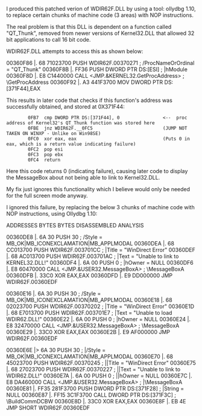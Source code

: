 I produced this patched verion of WDIR62F.DLL by using a tool: ollydbg 1.10, to replace certain chunks of machine code (3 areas) with NOP instructions.


The real problem is that this DLL is dependent on a function called "QT_Thunk", removed from newer versions of Kernel32.DLL that allowed
32 bit applications to call 16 bit code.

WDIR62F.DLL attempts to access this as shown below:

00360F86                      |. 68 71023700    PUSH WDIR62F.00370271                             ; /ProcNameOrOrdinal = "QT_Thunk"
00360F8B                      |. FF36           PUSH DWORD PTR DS:[ESI]                           ; |hModule
00360F8D                      |. E8 C1440000    CALL <JMP.&KERNEL32.GetProcAddress>               ; \GetProcAddress
00360F92                      |. A3 441F3700    MOV DWORD PTR DS:[371F44],EAX

This results in later code that checks if this function's address was successfully obtained, and stored at 0X371F44:

            0FB7  cmp DWORD PTR DS:[371F44], 0                <--  proc address of Kernel32's QT_Thunk function was stored here
            0FBE  jnz WDIR62F.__0FC5                          (JUMP NOT TAKEN ON WINXP - Unlike on Win98SE)
            0FC0  xor eax, eax                                (Puts 0 in eax, which is a return value indicating failure)
            0FC2  pop esi
            0FC3  pop ebx
            0FC4  return

Here this code returns 0 (indicating failure), causing later code to display the MessageBox about not being able to link to Kernel32.DLL.


My fix just ignores this functionality which I believe would only be needed for the full screen mode anyway.


I ignored this failure, by replacing the below 3 chunks of machine code with NOP instructions, using Ollydbg 1.10:


ADDRESSES                        BYTES          BYTES DISASSEMBLED                                ANALYSIS

00360DE8                      |. 6A 30          PUSH 30                                           ; /Style = MB_OK|MB_ICONEXCLAMATION|MB_APPLMODAL
00360DEA                      |. 68 CC013700    PUSH WDIR62F.003701CC                             ; |Title = "WinDirect Error"
00360DEF                      |. 68 AC013700    PUSH WDIR62F.003701AC                             ; |Text = "Unable to link to KERNEL32.DLL!"
00360DF4                      |. 6A 00          PUSH 0                                            ; |hOwner = NULL
00360DF6                      |. E8 60470000    CALL <JMP.&USER32.MessageBoxA>                    ; \MessageBoxA
00360DFB                      |. 33C0           XOR EAX,EAX
00360DFD                      |. E9 DD000000    JMP WDIR62F.00360EDF



00360E16                      |. 6A 30          PUSH 30                                           ; /Style = MB_OK|MB_ICONEXCLAMATION|MB_APPLMODAL
00360E18                      |. 68 02023700    PUSH WDIR62F.00370202                             ; |Title = "WinDirect Error"
00360E1D                      |. 68 E7013700    PUSH WDIR62F.003701E7                             ; |Text = "Unable to load WDIR62.DLL!"
00360E22                      |. 6A 00          PUSH 0                                            ; |hOwner = NULL
00360E24                      |. E8 32470000    CALL <JMP.&USER32.MessageBoxA>                    ; \MessageBoxA
00360E29                      |. 33C0           XOR EAX,EAX
00360E2B                      |. E9 AF000000    JMP WDIR62F.00360EDF



00360E6E                      |> 6A 30          PUSH 30                                           ; |/Style = MB_OK|MB_ICONEXCLAMATION|MB_APPLMODAL
00360E70                      |. 68 45023700    PUSH WDIR62F.00370245                             ; ||Title = "WinDirect Error"
00360E75                      |. 68 27023700    PUSH WDIR62F.00370227                             ; ||Text = "Unable to link to WDIR62.DLL!"
00360E7A                      |. 6A 00          PUSH 0                                            ; ||hOwner = NULL
00360E7C                      |. E8 DA460000    CALL <JMP.&USER32.MessageBoxA>                    ; |\MessageBoxA
00360E81                      |. FF35 281F3700  PUSH DWORD PTR DS:[371F28]                        ; |String = NULL
00360E87                      |. FF15 3C1F3700  CALL DWORD PTR DS:[371F3C]                        ; \BuildCommDCBW
00360E8D                      |. 33C0           XOR EAX,EAX
00360E8F                      |. EB 4E          JMP SHORT WDIR62F.00360EDF

